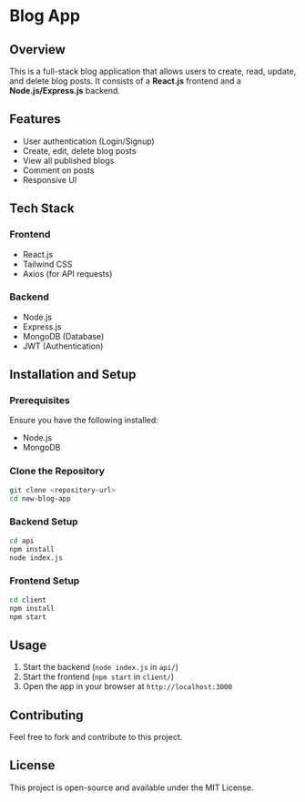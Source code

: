 # Blog App

## Overview
This is a full-stack blog application that allows users to create, read, update, and delete blog posts. It consists of a **React.js** frontend and a **Node.js/Express.js** backend.

## Features
- User authentication (Login/Signup)
- Create, edit, delete blog posts
- View all published blogs
- Comment on posts
- Responsive UI

## Tech Stack
### Frontend
- React.js
- Tailwind CSS
- Axios (for API requests)

### Backend
- Node.js
- Express.js
- MongoDB (Database)
- JWT (Authentication)

## Installation and Setup
### Prerequisites
Ensure you have the following installed:
- Node.js
- MongoDB

### Clone the Repository
```bash
git clone <repository-url>
cd new-blog-app
```

### Backend Setup
```bash
cd api
npm install
node index.js
```

### Frontend Setup
```bash
cd client
npm install
npm start
```

## Usage
1. Start the backend (`node index.js` in `api/`)
2. Start the frontend (`npm start` in `client/`)
3. Open the app in your browser at `http://localhost:3000`

## Contributing
Feel free to fork and contribute to this project.

## License
This project is open-source and available under the MIT License.

